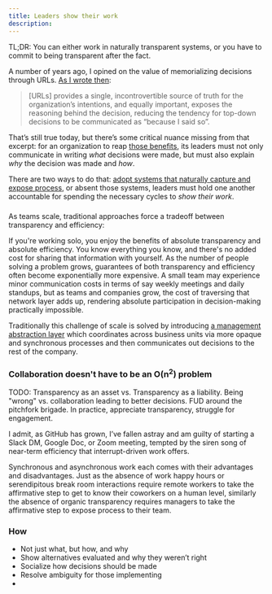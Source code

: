 ```yaml
---
title: Leaders show their work
description:
---
```


TL;DR: You can either work in naturally transparent systems, or you have to commit to being transparent after the fact.

A number of years ago, I opined on the value of memorializing decisions through URLs. [As I wrote then](https://ben.balter.com/2015/11/12/why-urls/):

> [URLs] provides a single, incontrovertible source of truth for the organization’s intentions, and equally important, exposes the reasoning behind the decision, reducing the tendency for top-down decisions to be communicated as “because I said so”.

That’s still true today, but there’s some critical nuance missing from that excerpt: for an organization to reap [those benefits](https://ben.balter.com/2015/11/12/why-urls/#the-value-of-giving-concepts-urls), its leaders must not only communicate in writing *what* decisions were made, but must also explain *why* the decision was made and *how*.

There are two ways to do that: [adopt systems that naturally capture and expose process](https://ben.balter.com/2015/11/12/why-urls/#systems-that-naturally-capture-and-expose-process), or absent those systems, leaders must hold one another accountable for spending the necessary cycles to *show their work*.

### 

As teams scale, traditional approaches force a tradeoff between transparency and efficiency:

If you're working solo, you enjoy the benefits of absolute transparency and absolute efficiency. You know everything you know, and there's no added cost for sharing that information with yourself. As the number of people solving a problem grows, guarantees of both transparency and efficiency often become exponentially more expensive. A small team may experience minor communication costs in terms of say weekly meetings and daily standups, but as teams and companies grow, the cost of traversing that network layer adds up, rendering absolute participation in decision-making practically impossible.

Traditionally this challenge of scale is solved by introducing [a management abstraction layer](https://ben.balter.com/2012/12/16/deprecate-management/) which coordinates across business units via more opaque and synchronous processes and then communicates out decisions to the rest of the company.

### Collaboration doesn't have to be an O(n<sup>2</sup>) problem

TODO: Transparency as an asset vs. Transparency as a liability. Being "wrong" vs. collaboration leading to better decisions. FUD around the pitchfork brigade. In practice, appreciate transparency, struggle for engagement.

I admit, as GitHub has grown, I’ve fallen astray and am guilty of starting a Slack DM, Google Doc, or Zoom meeting, tempted by the siren song of near-term efficiency that interrupt-driven work offers. 

Synchronous and asynchronous work each comes with their advantages and disadvantages. Just as the absence of work happy hours or serendipitous break room interactions require remote workers to take the affirmative step to get to know their coworkers on a human level, similarly the absence of organic transparency requires managers to take the affirmative step to expose process to their team.

### How

* Not just what, but how, and why
* Show alternatives evaluated and why they weren’t right
* Socialize how decisions should be made
* Resolve ambiguity for those implementing
* 
